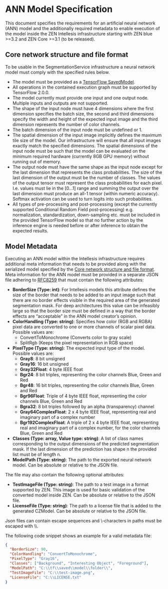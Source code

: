 # ANN Model Specification

This document specifies the requirements for an artificial neural network (ANN) model and the additionally required metadata to enable execution of the model inside the ZEN Intellesis infrastructure starting with ZEN blue >=3.2 and ZEN Core >=3.1 (to be released).

## Core network structure and file format

To be usable in the SegmentationService infrastructure a neural network model must comply with the specified rules below.

- The model must be provided as a [TensorFlow SavedModel](https://www.tensorflow.org/guide/saved_model).
- All operations in the contained execution graph must be supported by TensorFlow 2.0.0.
- The model currently must provide one input and one output node. Multiple inputs and outputs are not supported.
- The shape of the input node must have 4 dimensions where the first dimension specifies the batch size, the second and third dimensions specify the width and height of the expected input image and the third dimension represents the number of color channels.
- The batch dimension of the input node must be undefined or 1.
- The spatial dimension of the input image implicitly defines the maximum tile size of the model. Our infrastructure will ensure that all input images exactly match the specified dimensions. The spatial dimensions of the input node must be such that the model can be evaluated on the minimum required hardware (currently 8GB GPU memory) without running out of memory.
- The output node must have the same shape as the input node except for the last dimension that represents the class probabilities. The size of the last dimension of the output must be the number of classes. The values of the output tensor must represent the class probabilities for each pixel. I.e. values must lie in the [0...1] range and summing the output over the last dimension must produce an all-1 tensor (within numeric accuracy). Softmax activation can be used to turn logits into such probabilities.
- All types of pre-processing and post-processing (except the currently supported Conditional Random Field post-processing) e.g. normalization, standardization, down-sampling etc. must be included in the provided TensorFlow model so that no further action by the inference engine is needed before or after inference to obtain the expected results.

## Model Metadata

Executing an ANN model within the Intellesis infrastructure requires additional meta information that needs to be provided along with the serialized model specified by the [Core network structure and file format](#core-network-structure-and-file-format).
Meta information for the ANN model must be provided in a separate JSON file adhering to [RFC8259](https://tools.ietf.org/html/rfc8259) that must contain the following attributes:

- **BorderSize (Type: int)**: For Intellesis models this attribute defines the size of the border that needs to be added to an input image such that there are no border effects visible in the required area of the generated segmentation mask. For deep architectures this value can be infeasibly large so that the border size must be defined in a way that the border effects are “acceptable” in the ANN model creator’s opinion.
- **ColorHandling (Type: string)**: Specifies how color (RGB and RGBA) pixel data are converted to one or more channels of scalar pixel data. Possible values are:
  - ConvertToMonochrome (Converts color to gray scale)
  - SplitRgb (Keeps the pixel representation in RGB space)
- **PixelType (Type: string)**: The expected input type of the model. Possible values are:
  - **Gray8**: 8 bit unsigned
  - **Gray16**: 16 bit unsigned
  - **Gray32Float**: 4 byte IEEE float
  - **Bgr24**: 8 bit triples, representing the color channels Blue, Green and Red
  - **Bgr48**: 16 bit triples, representing the color channels Blue, Green and Red
  - **Bgr96Float**: Triple of 4 byte IEEE float, representing the color channels Blue, Green and Red
  - **Bgra32**: 8 bit triples followed by an alpha (transparency) channel
  - **Gray64ComplexFloat**: 2 x 4 byte IEEE float, representing real and imaginary part of a complex number
  - **Bgr192ComplexFloat**: A triple of 2 x 4 byte IEEE float, representing real and imaginary part of a complex number, for the color channels Blue, Green and Red
- **Classes (Type: array, Value type: string)**: A list of class names corresponding to the output dimensions of the predicted segmentation mask. If the last dimension of the prediction has shape n the provided list must be of length n.
- **ModelPath (Type: string)**: The path to the exported neural network model. Can be absolute or relative to the JSON file.

The file may also contain the following optional attributes:

- **TestImageFile (Type: string)**: The path to a test image in a format supported by ZEN. This image is used for basic validation of the converted model inside ZEN. Can be absolute or relative to the JSON file.
- **LicenseFile (Type: string)**: The path to a license file that is added to the generated CZModel. Can be absolute or relative to the JSON file.

Json files can contain escape sequences and \\-characters in paths must be escaped with \\\\.

The following code snippet shows an example for a valid metadata file:

```json
{
  "BorderSize": 90,
  "ColorHandling": "ConvertToMonochrome",
  "PixelType": "Gray16",
  "Classes": ["Background", "Interesting Object", "Foreground"],
  "ModelPath": "C:\\tf\\saved\\model\\folder\\",
  "TestImageFile": "C:\\test-image.png",
  "LicenseFile": "C:\\LICENSE.txt"
}
```

